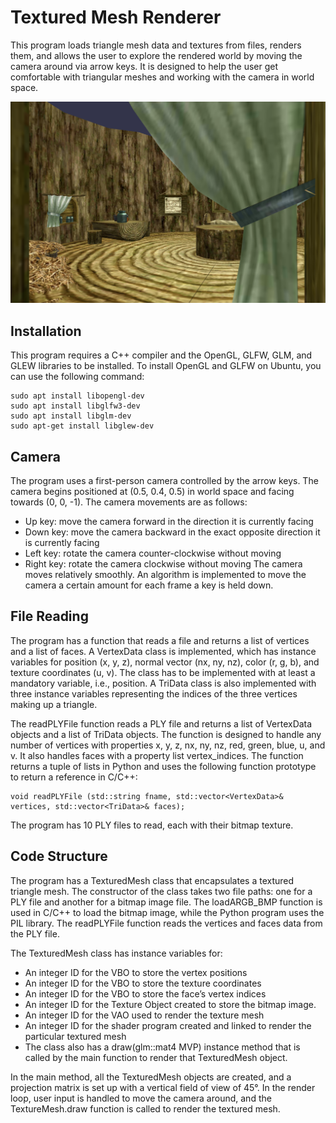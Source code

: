 # Textured Mesh Renderer
This program loads triangle mesh data and textures from files, renders them, and allows the user to explore the rendered world by moving the camera around via arrow keys. It is designed to help the user get comfortable with triangular meshes and working with the camera in world space.

![Screenshot](screenshot3.png)


## Installation
This program requires a C++ compiler and the OpenGL, GLFW, GLM, and GLEW libraries to be installed. To install OpenGL and GLFW on Ubuntu, you can use the following command:

```
sudo apt install libopengl-dev
sudo apt install libglfw3-dev
sudo apt install libglm-dev
sudo apt-get install libglew-dev
```
## Camera
The program uses a first-person camera controlled by the arrow keys. The camera begins positioned at (0.5, 0.4, 0.5) in world space and facing towards (0, 0, -1). The camera movements are as follows:

  - Up key: move the camera forward in the direction it is currently facing
  - Down key: move the camera backward in the exact opposite direction it is currently facing
  - Left key: rotate the camera counter-clockwise without moving
  - Right key: rotate the camera clockwise without moving
 The camera moves relatively smoothly. An algorithm is implemented to move the camera a certain amount for each frame a key is held down.

## File Reading
The program has a function that reads a file and returns a list of vertices and a list of faces. A VertexData class is implemented, which has instance variables for position (x, y, z), normal vector (nx, ny, nz), color (r, g, b), and texture coordinates (u, v). The class has to be implemented with at least a mandatory variable, i.e., position. A TriData class is also implemented with three instance variables representing the indices of the three vertices making up a triangle.

The readPLYFile function reads a PLY file and returns a list of VertexData objects and a list of TriData objects. The function is designed to handle any number of vertices with properties x, y, z, nx, ny, nz, red, green, blue, u, and v. It also handles faces with a property list vertex_indices. The function returns a tuple of lists in Python and uses the following function prototype to return a reference in C/C++:

```
void readPLYFile (std::string fname, std::vector<VertexData>& vertices, std::vector<TriData>& faces);
```

The program has 10 PLY files to read, each with their bitmap texture.

## Code Structure
The program has a TexturedMesh class that encapsulates a textured triangle mesh. The constructor of the class takes two file paths: one for a PLY file and another for a bitmap image file. The loadARGB_BMP function is used in C/C++ to load the bitmap image, while the Python program uses the PIL library. The readPLYFile function reads the vertices and faces data from the PLY file.

The TexturedMesh class has instance variables for:

  - An integer ID for the VBO to store the vertex positions
  - An integer ID for the VBO to store the texture coordinates
  - An integer ID for the VBO to store the face’s vertex indices
  - An integer ID for the Texture Object created to store the bitmap image.
  - An integer ID for the VAO used to render the texture mesh
  - An integer ID for the shader program created and linked to render the particular textured mesh
  - The class also has a draw(glm::mat4 MVP) instance method that is called by the main function to render that TexturedMesh object.

In the main method, all the TexturedMesh objects are created, and a projection matrix is set up with a vertical field of view of 45°. In the render loop, user input is handled to move the camera around, and the TextureMesh.draw function is called to render the textured mesh.
